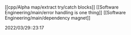 # 
[[cpp/Alpha map/extract try/catch blocks]]
[[Software Engineering/main/error handling is one thing]]
[[Software Engineering/main/dependency magnet]]

2022/03/29::23:17